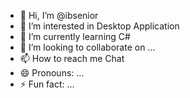 - 👋 Hi, I’m @ibsenior
- 👀 I’m interested in Desktop  Application
- 🌱 I’m currently learning C#
- 💞️ I’m looking to collaborate on ...
- 📫 How to reach me Chat
- 😄 Pronouns: ...
- ⚡ Fun fact: ...

<!---
ibsenior/ibsenior is a ✨ special ✨ repository because its `README.md` (this file) appears on your GitHub profile.
You can click the Preview link to take a look at your changes.
--->
